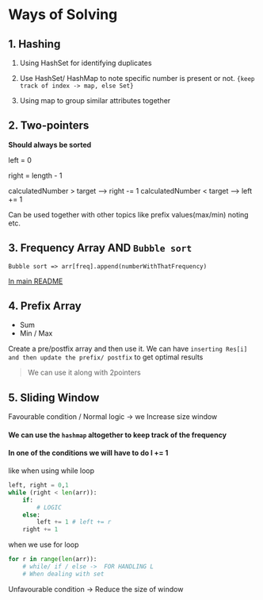 # Ways of Solving


## 1. Hashing
1. Using HashSet for identifying duplicates
   
2. Use HashSet/ HashMap to note specific number is present or not. `{keep track of index -> map, else Set}`

3. Using map to group similar attributes together

## 2. Two-pointers

**Should always be sorted**

left = 0

right = length - 1

calculatedNumber > target --> right -= 1
calculatedNumber < target --> left += 1 

Can be used together with other topics like prefix values(max/min) noting etc.
 
## 3. Frequency Array  AND `Bubble sort`

`Bubble sort => arr[freq].append(numberWithThatFrequency)`

[In main README](https://github.com/tanmaykulkarni2112/notesDSA/blob/main/README.md)

## 4. Prefix Array

- Sum
- Min / Max

Create a pre/postfix array and then use it.
We can  have `inserting Res[i] and then update the prefix/ postfix` to get optimal results

> We can use it along with 2pointers

## 5. Sliding Window

Favourable condition / Normal logic -> we Increase size window
#### We can use the `hashmap` altogether to keep track of the frequency 


#### In one of the conditions we will have to do l += 1

like when using while loop     
```python
left, right = 0,1 
while (right < len(arr)):
    if:
        # LOGIC
    else:
        left += 1 # left += r
    right += 1
```


when we use for loop 

```python
for r in range(len(arr)):
    # while/ if / else ->  FOR HANDLING L
    # When dealing with set
```

Unfavourable condition -> Reduce the size of window